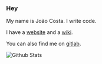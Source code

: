 ### Hey

My name is João Costa. I write code.

I have a [website](https://joaocosta.dev) and a [wiki](https://wiki.joaocosta.dev).

You can also find me on [gitlab](https://gitlab.com/JoaoCostaIFG).

![Github Stats](https://github-readme-stats.vercel.app/api?username=JoaoCostaIFG&count_private=true&show_icons=true&theme=dark)
